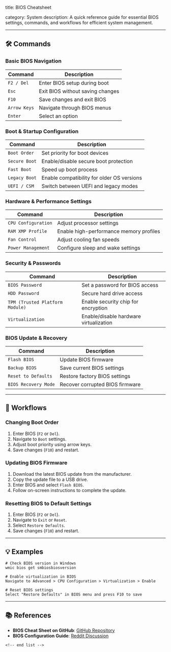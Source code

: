 title: BIOS Cheatsheet

category: System
description: A quick reference guide for essential BIOS settings, commands, and workflows for efficient system management.

---

## 🛠️ Commands

### **Basic BIOS Navigation**

| Command        | Description                      |
| -------------- | -------------------------------- |
| `F2 / Del`   | Enter BIOS setup during boot     |
| `Esc`        | Exit BIOS without saving changes |
| `F10`        | Save changes and exit BIOS       |
| `Arrow Keys` | Navigate through BIOS menus      |
| `Enter`      | Select an option                 |

### **Boot & Startup Configuration**

| Command         | Description                                |
| --------------- | ------------------------------------------ |
| `Boot Order`  | Set priority for boot devices              |
| `Secure Boot` | Enable/disable secure boot protection      |
| `Fast Boot`   | Speed up boot process                      |
| `Legacy Boot` | Enable compatibility for older OS versions |
| `UEFI / CSM`  | Switch between UEFI and legacy modes       |

### **Hardware & Performance Settings**

| Command               | Description                             |
| --------------------- | --------------------------------------- |
| `CPU Configuration` | Adjust processor settings               |
| `RAM XMP Profile`   | Enable high-performance memory profiles |
| `Fan Control`       | Adjust cooling fan speeds               |
| `Power Management`  | Configure sleep and wake settings       |

### **Security & Passwords**

| Command                           | Description                            |
| --------------------------------- | -------------------------------------- |
| `BIOS Password`                 | Set a password for BIOS access         |
| `HDD Password`                  | Secure hard drive access               |
| `TPM (Trusted Platform Module)` | Enable security chip for encryption    |
| `Virtualization`                | Enable/disable hardware virtualization |

### **BIOS Update & Recovery**

| Command                | Description                     |
| ---------------------- | ------------------------------- |
| `Flash BIOS`         | Update BIOS firmware            |
| `Backup BIOS`        | Save current BIOS settings      |
| `Reset to Defaults`  | Restore factory BIOS settings   |
| `BIOS Recovery Mode` | Recover corrupted BIOS firmware |

---

## 🔄 Workflows

### **Changing Boot Order**

1. Enter BIOS (`F2` or `Del`).
2. Navigate to `Boot` settings.
3. Adjust boot priority using arrow keys.
4. Save changes (`F10`) and restart.

### **Updating BIOS Firmware**

1. Download the latest BIOS update from the manufacturer.
2. Copy the update file to a USB drive.
3. Enter BIOS and select `Flash BIOS`.
4. Follow on-screen instructions to complete the update.

### **Resetting BIOS to Default Settings**

1. Enter BIOS (`F2` or `Del`).
2. Navigate to `Exit` or `Reset`.
3. Select `Restore Defaults`.
4. Save changes (`F10`) and restart.

---

## 💡 Examples

```shell
# Check BIOS version in Windows
wmic bios get smbiosbiosversion

# Enable virtualization in BIOS
Navigate to Advanced > CPU Configuration > Virtualization > Enable

# Reset BIOS settings
Select "Restore Defaults" in BIOS menu and press F10 to save
```

---

## 📚 References

- **BIOS Cheat Sheet on GitHub**: [GitHub Repository](https://github.com/Justme488/BIOS-Cheat-Sheet/blob/master/BIOS%20Cheat%20Sheet.md)
- **BIOS Configuration Guide**: [Reddit Discussion](https://www.reddit.com/r/EmuDeck/comments/yfpo88/bios_files_and_where_to_place_them/)

```
<!-- end list -->
```
